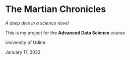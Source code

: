 # The Martian Chronicles
*A deep dive in a science novel*

This is my project for the **Advanced Data Science** course

University of Udine

January 17, 2022
